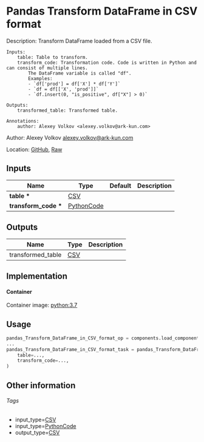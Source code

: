 <!-- BEGIN_GENERATED_CONTENT -->
# Pandas Transform DataFrame in CSV format

Description: Transform DataFrame loaded from a CSV file.

    Inputs:
        table: Table to transform.
        transform_code: Transformation code. Code is written in Python and can consist of multiple lines.
            The DataFrame variable is called "df".
            Examples:
            - `df['prod'] = df['X'] * df['Y']`
            - `df = df[['X', 'prod']]`
            - `df.insert(0, "is_positive", df["X"] > 0)`

    Outputs:
        transformed_table: Transformed table.

    Annotations:
        author: Alexey Volkov <alexey.volkov@ark-kun.com>

Author: Alexey Volkov <alexey.volkov@ark-kun.com>

Location: [GitHub](https://github.com/Ark-kun/pipeline_components/blob/master/components/pandas/Transform_DataFrame/in_CSV_format/component.yaml), [Raw](https://raw.githubusercontent.com/Ark-kun/pipeline_components/master/components/pandas/Transform_DataFrame/in_CSV_format/component.yaml)

## Inputs

|Name|Type|Default|Description|
|-|-|-|-|
|**table** **\***|[CSV]|||
|**transform_code** **\***|[PythonCode]|||

## Outputs

|Name|Type|Description|
|-|-|-|
|transformed_table|[CSV]||

## Implementation

#### Container

Container image: [python:3.7](https://hub.docker.com/r/_/python)

## Usage

```python
pandas_Transform_DataFrame_in_CSV_format_op = components.load_component_from_url("https://raw.githubusercontent.com/Ark-kun/pipeline_components/master/components/pandas/Transform_DataFrame/in_CSV_format/component.yaml")
...
pandas_Transform_DataFrame_in_CSV_format_task = pandas_Transform_DataFrame_in_CSV_format_op(
    table=...,
    transform_code=...,
)
```

## Other information

###### Tags

* input_type=[CSV]
* input_type=[PythonCode]
* output_type=[CSV]

[CSV]: https://github.com/Ark-kun/pipeline_components/tree/master/types/CSV
[PythonCode]: https://github.com/Ark-kun/pipeline_components/tree/master/types/PythonCode
<!-- END_GENERATED_CONTENT -->
